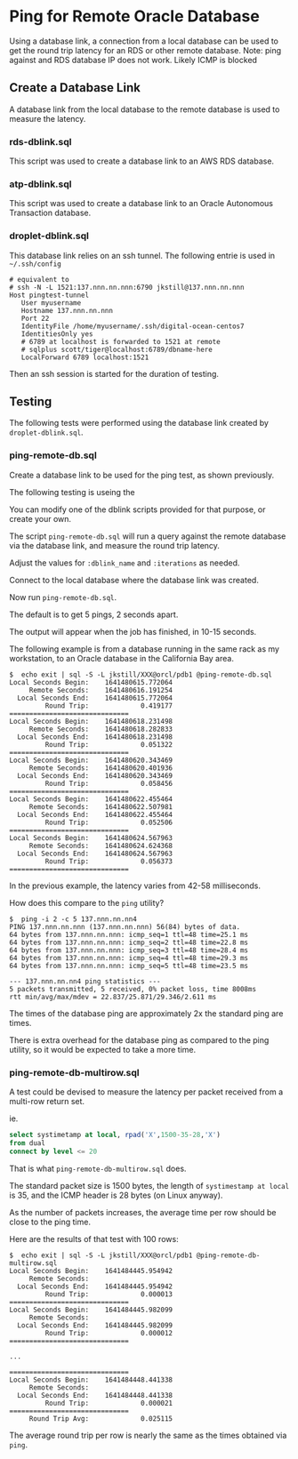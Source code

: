 
Ping for Remote Oracle Database
===============================

Using a database link, a connection from a local database can be used to get the round trip latency for an RDS or other remote database.
Note: ping against and RDS database IP does not work.  Likely ICMP is blocked

## Create a Database Link

A database link from the local database to the remote database is used to measure the latency.

### rds-dblink.sql

This script was used to create a database link to an AWS RDS database.

### atp-dblink.sql

This script was used to create a database link to an Oracle Autonomous Transaction database.


### droplet-dblink.sql

This database link relies on an ssh tunnel.  The following entrie is used in `~/.ssh/config`

```text
# equivalent to
# ssh -N -L 1521:137.nnn.nn.nnn:6790 jkstill@137.nnn.nn.nnn
Host pingtest-tunnel
   User myusername
   Hostname 137.nnn.nn.nnn
   Port 22
   IdentityFile /home/myusername/.ssh/digital-ocean-centos7
   IdentitiesOnly yes
   # 6789 at localhost is forwarded to 1521 at remote
   # sqlplus scott/tiger@localhost:6789/dbname-here
   LocalForward 6789 localhost:1521
```

Then an ssh session is started for the duration of testing.

## Testing

The following tests were performed using the database link created by `droplet-dblink.sql`.

### ping-remote-db.sql

Create a database link to be used for the ping test, as shown previously.

The following testing is useing the 

You can modify one of the dblink scripts provided for that purpose, or create your own.

The script `ping-remote-db.sql` will run a query against the remote database via the database link, and measure the round trip latency.

Adjust the values for `:dblink_name` and `:iterations` as needed.

Connect to the local database where the database link was created.

Now run `ping-remote-db.sql`.

The default is to get 5 pings, 2 seconds apart.

The output will appear when the job has finished, in 10-15 seconds.

The following example is from a database running in the same rack as my workstation, to an Oracle database in the California Bay area.

```text
$  echo exit | sql -S -L jkstill/XXX@orcl/pdb1 @ping-remote-db.sql
Local Seconds Begin:    1641480615.772064
     Remote Seconds:    1641480616.191254
  Local Seconds End:    1641480615.772064
         Round Trip:             0.419177
==============================
Local Seconds Begin:    1641480618.231498
     Remote Seconds:    1641480618.282833
  Local Seconds End:    1641480618.231498
         Round Trip:             0.051322
==============================
Local Seconds Begin:    1641480620.343469
     Remote Seconds:    1641480620.401936
  Local Seconds End:    1641480620.343469
         Round Trip:             0.058456
==============================
Local Seconds Begin:    1641480622.455464
     Remote Seconds:    1641480622.507981
  Local Seconds End:    1641480622.455464
         Round Trip:             0.052506
==============================
Local Seconds Begin:    1641480624.567963
     Remote Seconds:    1641480624.624368
  Local Seconds End:    1641480624.567963
         Round Trip:             0.056373
==============================

```

In the previous example, the latency varies from 42-58 milliseconds.

How does this compare to the `ping` utility?

```text
$  ping -i 2 -c 5 137.nnn.nn.nn4
PING 137.nnn.nn.nnn (137.nnn.nn.nnn) 56(84) bytes of data.
64 bytes from 137.nnn.nn.nnn: icmp_seq=1 ttl=48 time=25.1 ms
64 bytes from 137.nnn.nn.nnn: icmp_seq=2 ttl=48 time=22.8 ms
64 bytes from 137.nnn.nn.nnn: icmp_seq=3 ttl=48 time=28.4 ms
64 bytes from 137.nnn.nn.nnn: icmp_seq=4 ttl=48 time=29.3 ms
64 bytes from 137.nnn.nn.nnn: icmp_seq=5 ttl=48 time=23.5 ms

--- 137.nnn.nn.nn4 ping statistics ---
5 packets transmitted, 5 received, 0% packet loss, time 8008ms
rtt min/avg/max/mdev = 22.837/25.871/29.346/2.611 ms
```

The times of the database ping are approximately 2x the standard ping are times.

There is extra overhead for the database ping as compared to the ping utility, so it would be expected to take a more time.

### ping-remote-db-multirow.sql

A test could be devised to measure the latency per packet received from a multi-row return set.

ie.

```sql
select systimetamp at local, rpad('X',1500-35-28,'X')
from dual
connect by level <= 20
```

That is what `ping-remote-db-multirow.sql` does.

The standard packet size is 1500 bytes, the length of `systimestamp at local` is 35, and the ICMP header is 28 bytes (on Linux anyway).

As the number of packets increases, the average time per row should be close to the ping time. 

Here are the results of that test with 100 rows:

```text
$  echo exit | sql -S -L jkstill/XXX@orcl/pdb1 @ping-remote-db-multirow.sql
Local Seconds Begin:    1641484445.954942
     Remote Seconds:
  Local Seconds End:    1641484445.954942
         Round Trip:             0.000013
==============================
Local Seconds Begin:    1641484445.982099
     Remote Seconds:
  Local Seconds End:    1641484445.982099
         Round Trip:             0.000012
==============================

...

==============================
Local Seconds Begin:    1641484448.441338
     Remote Seconds:
  Local Seconds End:    1641484448.441338
         Round Trip:             0.000021
==============================
     Round Trip Avg:             0.025115
```

The average round trip per row is nearly the same as the times obtained via `ping`.


